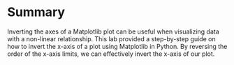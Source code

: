 # Summary

Inverting the axes of a Matplotlib plot can be useful when visualizing data with a non-linear relationship. This lab provided a step-by-step guide on how to invert the x-axis of a plot using Matplotlib in Python. By reversing the order of the x-axis limits, we can effectively invert the x-axis of our plot.
